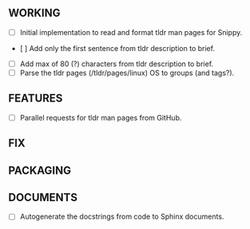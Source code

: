 ## WORKING
   - [ ] Initial implementation to read and format tldr man pages for Snippy.
   - [ ] Add only the first sentence from tldr description to brief.
   - [ ] Add max of 80 (?) characters from tldr description to brief.
   - [ ] Parse the tldr pages (/tldr/pages/linux) OS to groups (and tags?).

## FEATURES

   - [ ] Parallel requests for tldr man pages from GitHub.

## FIX

## PACKAGING

## DOCUMENTS

   - [ ] Autogenerate the docstrings from code to Sphinx documents.
